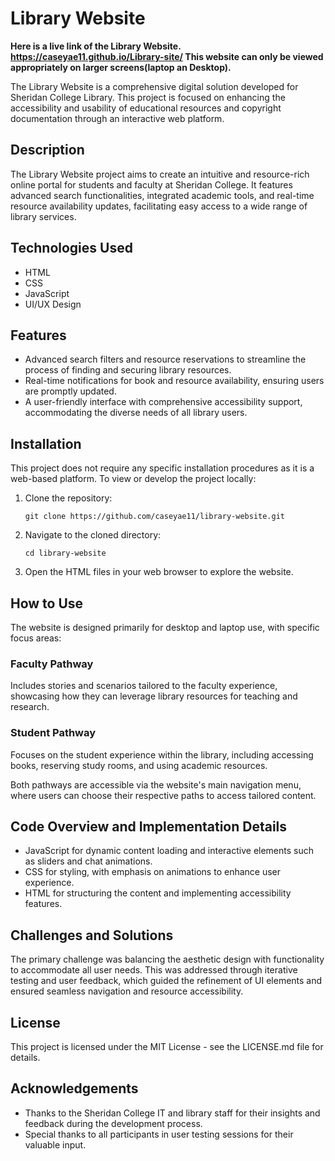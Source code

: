 # Library Website

**Here is a live link of the Library Website. https://caseyae11.github.io/Library-site/ This website can only be viewed appropriately on larger screens(laptop an Desktop).**

The Library Website is a comprehensive digital solution developed for Sheridan College Library. This project is focused on enhancing the accessibility and usability of educational resources and copyright documentation through an interactive web platform.

## Description

The Library Website project aims to create an intuitive and resource-rich online portal for students and faculty at Sheridan College. It features advanced search functionalities, integrated academic tools, and real-time resource availability updates, facilitating easy access to a wide range of library services.

## Technologies Used

- HTML
- CSS
- JavaScript
- UI/UX Design

## Features

- Advanced search filters and resource reservations to streamline the process of finding and securing library resources.
- Real-time notifications for book and resource availability, ensuring users are promptly updated.
- A user-friendly interface with comprehensive accessibility support, accommodating the diverse needs of all library users.

## Installation

This project does not require any specific installation procedures as it is a web-based platform. To view or develop the project locally:

1. Clone the repository:
   ```
   git clone https://github.com/caseyae11/library-website.git
   ```
2. Navigate to the cloned directory:
   ```
   cd library-website
   ```
3. Open the HTML files in your web browser to explore the website.

## How to Use

The website is designed primarily for desktop and laptop use, with specific focus areas:

### Faculty Pathway
Includes stories and scenarios tailored to the faculty experience, showcasing how they can leverage library resources for teaching and research.

### Student Pathway
Focuses on the student experience within the library, including accessing books, reserving study rooms, and using academic resources.

Both pathways are accessible via the website's main navigation menu, where users can choose their respective paths to access tailored content.

## Code Overview and Implementation Details

- JavaScript for dynamic content loading and interactive elements such as sliders and chat animations.
- CSS for styling, with emphasis on animations to enhance user experience.
- HTML for structuring the content and implementing accessibility features.

## Challenges and Solutions

The primary challenge was balancing the aesthetic design with functionality to accommodate all user needs. This was addressed through iterative testing and user feedback, which guided the refinement of UI elements and ensured seamless navigation and resource accessibility.

## License

This project is licensed under the MIT License - see the LICENSE.md file for details.

## Acknowledgements

- Thanks to the Sheridan College IT and library staff for their insights and feedback during the development process.
- Special thanks to all participants in user testing sessions for their valuable input.
